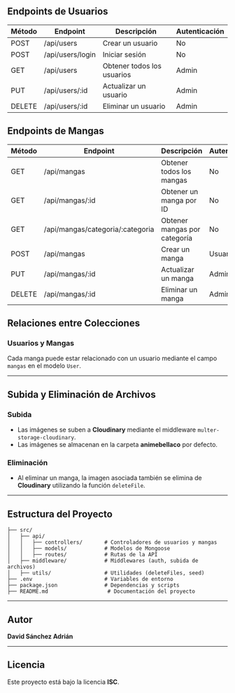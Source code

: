 ## Endpoints de Usuarios

| Método | Endpoint         | Descripción          | Autenticación |
|--------|-----------------|----------------------|---------------|
| POST   | /api/users      | Crear un usuario     | No            |
| POST   | /api/users/login | Iniciar sesión       | No            |
| GET    | /api/users      | Obtener todos los usuarios | Admin       |
| PUT    | /api/users/:id  | Actualizar un usuario | Admin        |
| DELETE | /api/users/:id  | Eliminar un usuario  | Admin        |

## Endpoints de Mangas

| Método | Endpoint                          | Descripción                     | Autenticación |
|--------|----------------------------------|---------------------------------|---------------|
| GET    | /api/mangas                     | Obtener todos los mangas       | No            |
| GET    | /api/mangas/:id                  | Obtener un manga por ID        | No            |
| GET    | /api/mangas/categoria/:categoria | Obtener mangas por categoría   | No            |
| POST   | /api/mangas                      | Crear un manga                 | Usuario       |
| PUT    | /api/mangas/:id                   | Actualizar un manga            | Admin         |
| DELETE | /api/mangas/:id                   | Eliminar un manga              | Admin         |

## Relaciones entre Colecciones  

### Usuarios y Mangas  
Cada manga puede estar relacionado con un usuario mediante el campo `mangas` en el modelo `User`.  

---

## Subida y Eliminación de Archivos  

### Subida  
- Las imágenes se suben a **Cloudinary** mediante el middleware `multer-storage-cloudinary`.  
- Las imágenes se almacenan en la carpeta **animebellaco** por defecto.  

### Eliminación  
- Al eliminar un manga, la imagen asociada también se elimina de **Cloudinary** utilizando la función `deleteFile`.  

---

## Estructura del Proyecto

```
├── src/
│   ├── api/
│   │   ├── controllers/       # Controladores de usuarios y mangas
│   │   ├── models/            # Modelos de Mongoose
│   │   ├── routes/            # Rutas de la API
│   ├── middleware/            # Middlewares (auth, subida de archivos)
│   ├── utils/                 # Utilidades (deleteFiles, seed)
├── .env                       # Variables de entorno
├── package.json               # Dependencias y scripts
├── README.md                   # Documentación del proyecto
```

---

## Autor  
**David Sánchez Adrián**  

---

## Licencia  
Este proyecto está bajo la licencia **ISC**.



